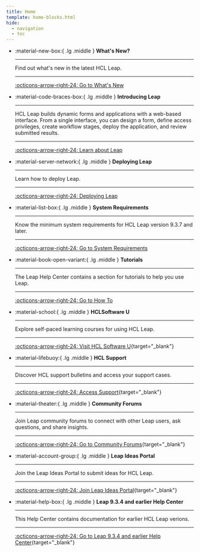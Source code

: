 ```yaml
---
title: Home
template: home-blocks.html
hide:
  - navigation
  - toc
---
```


<div class="grid cards" markdown>

-   :material-new-box:{ .lg .middle } __What's New?__

    ---

    Find out what's new in the latest HCL Leap.
    
    ---

    [:octicons-arrow-right-24: Go to What's New](./whats_new.md)
    
-   :material-code-braces-box:{ .lg .middle } __Introducing Leap__

    ---

    HCL Leap builds dynamic forms and applications with a web-based interface. From a single interface, you can design a form, define access privileges, create workflow stages, deploy the application, and review submitted results.    

    ---

    [:octicons-arrow-right-24: Learn about Leap](./ovr_overview.md)

-   :material-server-network:{ .lg .middle } __Deploying Leap__

    ---

    Learn how to deploy Leap.
    
    ---

    [:octicons-arrow-right-24: Deploying Leap](./in_overview.md)

-   :material-list-box:{ .lg .middle } __System Requirements__

    ---

    Know the minimum system requirements for HCL Leap version 9.3.7 and later.

    ---

    [:octicons-arrow-right-24: Go to System Requirements](./ovr_release_notes.md)

-   :material-book-open-variant:{ .lg .middle } __Tutorials__

    ---

    The Leap Help Center contains a section for tutorials to help you use Leap.

    ---

    [:octicons-arrow-right-24: Go to How To](./tut_tutorials_toc.md)

-   :material-school:{ .lg .middle } __HCLSoftware U__

    ---

    <!--![HCL Software U Logo](./assets/homepage-images/HCLSoftware-U-logo-blk.png)-->

    Explore self-paced learning courses for using HCL Leap.
    
    ---

    [:octicons-arrow-right-24: Visit HCL Software U](https://hclsoftwareu.hcltechsw.com/){target="_blank"}

-   :material-lifebuoy:{ .lg .middle } __HCL Support__

    ---

    Discover HCL support bulletins and access your support cases.

    ---

    [:octicons-arrow-right-24: Access Support](https://support.hcltechsw.com/csm?id=csm_index){target="_blank"}

-   :material-theater:{ .lg .middle } __Community Forums__

    ---

    Join Leap community forums to connect with other Leap users, ask questions, and share insights.

    ---

    [:octicons-arrow-right-24: Go to Community Forums](https://support.hcltechsw.com/community){target="_blank"}

-   :material-account-group:{ .lg .middle } __Leap Ideas Portal__

    ---

    Join the Leap Ideas Portal to submit ideas for HCL Leap.

    ---

    [:octicons-arrow-right-24: Join Leap Ideas Portal](https://domino-ideas.hcltechsw.com/){target="_blank"}

-   :material-help-box:{ .lg .middle } __Leap 9.3.4 and earlier Help Center__

    ---

    This Help Center contains documentation for earlier HCL Leap verions.

    ---

    [:octicons-arrow-right-24: Go to Leap 9.3.4 and earlier Help Center](https://help.hcl-software.com/Leap/9.3.4/index.html){target="_blank"}


</div>
